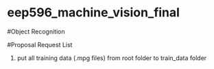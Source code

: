 # eep596_machine_vision_final

#Object Recognition

#Proposal Request List
1. put all training data (.mpg files) from root folder to train_data folder